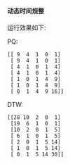 #### 动态时间规整 

运行效果如下: 

PQ:

	[[ 9  4  1  0  1]
	 [ 9  4  1  0  1]
	 [ 4  1  0  1  4]
	 [ 4  1  0  1  4]
	 [ 1  0  1  4  9]
	 [ 1  0  1  4  9]
	 [ 0  1  4  9 16]]

DTW:

	[[28 10  2  0  1]
	 [19  6  1  0  1]
	 [10  2  0  1  5]
	 [ 6  1  0  1  5]
	 [ 2  0  1  5 14]
	 [ 1  0  1  5 14]
	 [ 0  1  5 14 30]]